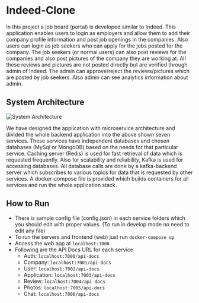 # Indeed-Clone

In this project a job board (portal) is developed similar to Indeed. This application enables users to login as employers and allow them to add their company profile information and post job openings in the companies. Also users can login as job seekers who can apply for the jobs posted for the company. The job seekers (or normal users) can also post reviews for the companies and also post pictures of the company they are working at. All these reviews and pictures are not posted directly but are verified through admin of Indeed. The admin can approve/reject the reviews/pictures which are posted by job seekers. Also admin can see analytics information about admin.

## System Architecture
![System Architecture](IndeedSystemDesign.png)

We have designed the application with microservice architecture and divided the whole backend application into the above shown seven services. These services have independent databases and chosen databases (MySql or MongoDB) based on the needs for that particular service. Caching server (Redis) is used for fast retrieval of data
which is requested frequently. Also for scalability and reliability, Kafka is used for accessing databases. All database calls are done by a kafka-backend server which subscribes to various topics for data that is requested by other services. A docker-compose file is provided which builds containers for all services and run the whole application stack.


## How to Run
* There is sample config file (config.json) in each service folders which you should edit with proper values. (To run in develop mode no need to edit any file)
* To run the servers and frontend (web) just run `docker-compose up`
* Access the web app at `localhost:3000`
* Following are the API Docs URL for each service
    - Auth: `localhost:7000/api-docs`
    - Company: `localhost:7001/api-docs`
    - User: `localhost:7002/api-docs`
    - Application: `localhost:7003/api-docs`
    - Review: `localhost:7004/api-docs`
    - Photos: `localhost:7005/api-docs`
    - Chat: `localhost:7006/api-docs`
